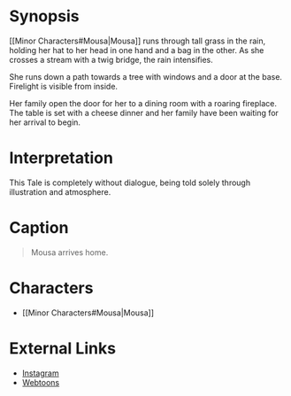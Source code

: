 # Synopsis
[[Minor Characters#Mousa|Mousa]] runs through tall grass in the rain, holding her hat to her head in one hand and a bag in the other. As she crosses a stream with a twig bridge, the rain intensifies.

She runs down a path towards a tree with windows and a door at the base. Firelight is visible from inside.

Her family open the door for her to a dining room with a roaring fireplace. The table is set with a cheese dinner and her family have been waiting for her arrival to begin.

# Interpretation
This Tale is completely without dialogue, being told solely through illustration and atmosphere.

# Caption
> Mousa arrives home.

# Characters
* [[Minor Characters#Mousa|Mousa]]

# External Links
* [Instagram](https://www.instagram.com/p/B3GMwFjjulH/)
* [Webtoons](https://www.webtoons.com/en/challenge/twistwood-tales/8-hometime/viewer?title_no=344740&episode_no=8)